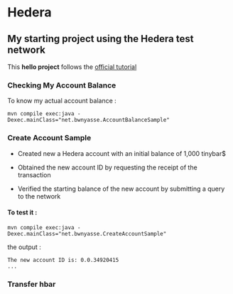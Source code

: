 # Hedera 

## My starting project using the Hedera test network 

This **hello project** follows the [official tutorial](https://docs.hedera.com/guides/getting-started/introduction)

### Checking My Account Balance

To know my actual account balance : 

    mvn compile exec:java -Dexec.mainClass="net.bwnyasse.AccountBalanceSample"

### Create Account Sample

- Created new a Hedera account with an initial balance of 1,000 tinybar$

- Obtained the new account ID by requesting the receipt of the transaction

- Verified the starting balance of the new account by submitting a query to the network

#### To test it : 

    mvn compile exec:java -Dexec.mainClass="net.bwnyasse.CreateAccountSample"

the output : 

    The new account ID is: 0.0.34920415
    ...


### Transfer hbar

